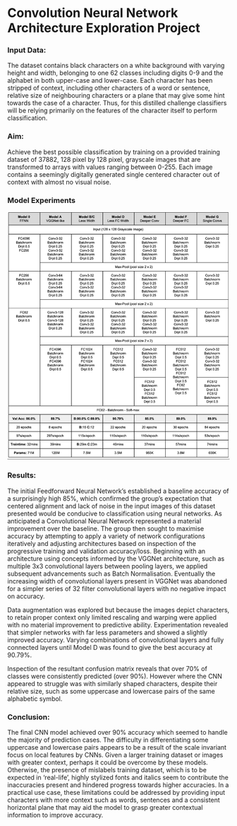 # Convolution Neural Network Architecture Exploration Project

### Input Data: 
The dataset contains black characters on a white background with varying height and width, belonging to one 62 classes including digits 0-9 and the alphabet in both upper-case and lower-case. Each character has been stripped of context, including other characters of a word or sentence, relative size of neighbouring characters or a plane that may give some hint towards the case of a character. Thus, for this distilled challenge classifiers will be relying primarily on the features of the character itself to perform classification.


### Aim: 
Achieve the best possible classification by training on a provided training dataset of 37882, 128 pixel by 128 pixel, grayscale images that are transformed to arrays with values ranging between 0-255. Each image contains a seemingly digitally generated single centered character out of context with almost no visual noise. 


### Model Experiments

![Model table](https://github.com/4649AP/Deep-Learning-Project/blob/master/DL_table.png?raw=true)


### Results: 
The initial Feedforward Neural Network’s established a baseline accuracy of a surprisingly high 85%, which confirmed the group’s expectation that centered alignment and lack of noise in the input images of this dataset presented would be conducive to classification using neural networks. As anticipated a Convolutional Neural Network represented a material improvement over the baseline. The group then sought to maximise accuracy by attempting to apply a variety of network configurations iteratively and adjusting architectures based on inspection of the progressive training and validation accuracy/loss. Beginning with an architecture using concepts informed by the VGGNet architecture, such as multiple 3x3 convolutional layers between pooling layers, we applied subsequent advancements such as Batch Normalisation. Eventually the increasing width of convolutional layers present in VGGNet was abandoned for a simpler series of 32 filter convolutional layers with no negative impact on accuracy.

Data augmentation was explored but because the images depict characters, to retain proper context only limited rescaling and warping were applied with no material improvement to predictive ability. Experimentation revealed that simpler networks with far less parameters and showed a slightly improved accuracy. Varying combinations of convolutional layers and fully connected layers until Model D was found to give the best accuracy at 90.79%.

Inspection of the resultant confusion matrix reveals that over 70% of classes were consistently predicted (over 90%). However where the CNN appeared to struggle was with similarly shaped characters, despite their relative size, such as some uppercase and lowercase pairs of the same alphabetic symbol.


### Conclusion: 
The final CNN model achieved over 90% accuracy which seemed to handle the majority of prediction cases. The difficulty in differentiating some uppercase and lowercase pairs appears to be a result of the scale invariant focus on local features by CNNs. Given a larger training dataset or images with greater context, perhaps it could be overcome by these models. Otherwise, the presence of mislabels training dataset, which is to be expected in ‘real-life’, highly stylized fonts and italics seem to contribute the inaccuracies present and hindered progress towards higher accuracies. In a practical use case, these limitations could be addressed by providing input characters with more context such as words, sentences and a consistent horizontal plane that may aid the model to grasp greater contextual information to improve accuracy.




